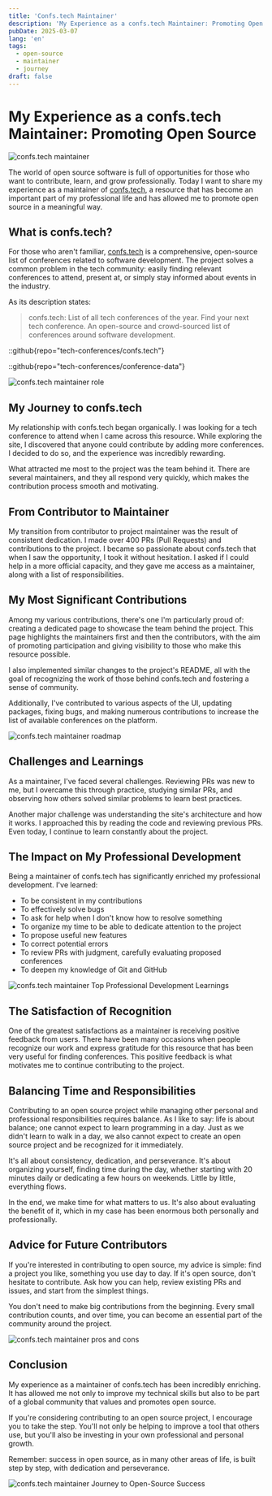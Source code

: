 ```yaml
---
title: 'Confs.tech Maintainer'
description: 'My Experience as a confs.tech Maintainer: Promoting Open Source'
pubDate: 2025-03-07
lang: 'en'
tags:
  - open-source
  - maintainer
  - journey
draft: false
---
```


# My Experience as a confs.tech Maintainer: Promoting Open Source

![confs.tech maintainer](../../assets/images/blog/oss/confs-maintainer.png)

The world of open source software is full of opportunities for those who want to contribute, learn, and grow professionally. Today I want to share my experience as a maintainer of [confs.tech](https://confs.tech), a resource that has become an important part of my professional life and has allowed me to promote open source in a meaningful way.

## What is confs.tech?

For those who aren't familiar, [confs.tech](https://confs.tech) is a comprehensive, open-source list of conferences related to software development. The project solves a common problem in the tech community: easily finding relevant conferences to attend, present at, or simply stay informed about events in the industry.

As its description states:

> confs.tech: List of all tech conferences of the year. Find your next tech conference. An open-source and crowd-sourced list of conferences around software development.

::github{repo="tech-conferences/confs.tech"}

::github{repo="tech-conferences/conference-data"}

![confs.tech maintainer role](../../assets/images/blog/oss/confs-role.png)

## My Journey to confs.tech

My relationship with confs.tech began organically. I was looking for a tech conference to attend when I came across this resource. While exploring the site, I discovered that anyone could contribute by adding more conferences. I decided to do so, and the experience was incredibly rewarding.

What attracted me most to the project was the team behind it. There are several maintainers, and they all respond very quickly, which makes the contribution process smooth and motivating.

## From Contributor to Maintainer

My transition from contributor to project maintainer was the result of consistent dedication. I made over 400 PRs (Pull Requests) and contributions to the project. I became so passionate about confs.tech that when I saw the opportunity, I took it without hesitation. I asked if I could help in a more official capacity, and they gave me access as a maintainer, along with a list of responsibilities.

## My Most Significant Contributions

Among my various contributions, there's one I'm particularly proud of: creating a dedicated page to showcase the team behind the project. This page highlights the maintainers first and then the contributors, with the aim of promoting participation and giving visibility to those who make this resource possible.

I also implemented similar changes to the project's README, all with the goal of recognizing the work of those behind confs.tech and fostering a sense of community.

Additionally, I've contributed to various aspects of the UI, updating packages, fixing bugs, and making numerous contributions to increase the list of available conferences on the platform.

![confs.tech maintainer roadmap](../../assets/images/blog/oss/confs-roadmap.png)

## Challenges and Learnings

As a maintainer, I've faced several challenges. Reviewing PRs was new to me, but I overcame this through practice, studying similar PRs, and observing how others solved similar problems to learn best practices.

Another major challenge was understanding the site's architecture and how it works. I approached this by reading the code and reviewing previous PRs. Even today, I continue to learn constantly about the project.

## The Impact on My Professional Development

Being a maintainer of confs.tech has significantly enriched my professional development. I've learned:

- To be consistent in my contributions
- To effectively solve bugs
- To ask for help when I don't know how to resolve something
- To organize my time to be able to dedicate attention to the project
- To propose useful new features
- To correct potential errors
- To review PRs with judgment, carefully evaluating proposed conferences
- To deepen my knowledge of Git and GitHub

![confs.tech maintainer Top Professional Development Learnings](../../assets/images/blog/oss/confs-top.png)

## The Satisfaction of Recognition

One of the greatest satisfactions as a maintainer is receiving positive feedback from users. There have been many occasions when people recognize our work and express gratitude for this resource that has been very useful for finding conferences. This positive feedback is what motivates me to continue contributing to the project.

## Balancing Time and Responsibilities

Contributing to an open source project while managing other personal and professional responsibilities requires balance. As I like to say: life is about balance; one cannot expect to learn programming in a day. Just as we didn't learn to walk in a day, we also cannot expect to create an open source project and be recognized for it immediately.

It's all about consistency, dedication, and perseverance. It's about organizing yourself, finding time during the day, whether starting with 20 minutes daily or dedicating a few hours on weekends. Little by little, everything flows.

In the end, we make time for what matters to us. It's also about evaluating the benefit of it, which in my case has been enormous both personally and professionally.

## Advice for Future Contributors

If you're interested in contributing to open source, my advice is simple: find a project you like, something you use day to day. If it's open source, don't hesitate to contribute. Ask how you can help, review existing PRs and issues, and start from the simplest things.

You don't need to make big contributions from the beginning. Every small contribution counts, and over time, you can become an essential part of the community around the project.

![confs.tech maintainer pros and cons](../../assets/images/blog/oss/confs-pros-cons.png)

## Conclusion

My experience as a maintainer of confs.tech has been incredibly enriching. It has allowed me not only to improve my technical skills but also to be part of a global community that values and promotes open source.

If you're considering contributing to an open source project, I encourage you to take the step. You'll not only be helping to improve a tool that others use, but you'll also be investing in your own professional and personal growth.

Remember: success in open source, as in many other areas of life, is built step by step, with dedication and perseverance.

![confs.tech maintainer Journey to Open-Source Success](../../assets/images/blog/oss/confs-success.png)
